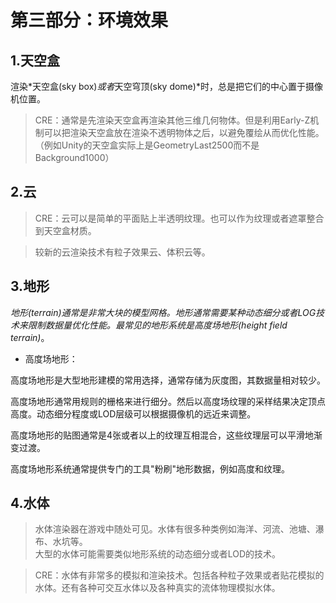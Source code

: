 # 第三部分：环境效果    

## 1.天空盒    

渲染*天空盒(sky box)*或者*天空穹顶(sky dome)*时，总是把它们的中心置于摄像机位置。    

> CRE：通常是先渲染天空盒再渲染其他三维几何物体。但是利用Early-Z机制可以把渲染天空盒放在渲染不透明物体之后，以避免覆绘从而优化性能。（例如Unity的天空盒实际上是GeometryLast2500而不是Background1000）    

## 2.云    

> CRE：云可以是简单的平面贴上半透明纹理。也可以作为纹理或者遮罩整合到天空盒材质。    

> 较新的云渲染技术有粒子效果云、体积云等。    

## 3.地形    

*地形(terrain)*通常是非常大块的模型网格。地形通常需要某种动态细分或者LOG技术来限制数据量优化性能。最常见的地形系统是*高度场地形(height field terrain)*。        

- 高度场地形：  

高度场地形是大型地形建模的常用选择，通常存储为灰度图，其数据量相对较少。    

高度场地形通常用规则的栅格来进行细分。然后以高度场纹理的采样结果决定顶点高度。动态细分程度或LOD层级可以根据摄像机的远近来调整。    

高度场地形的贴图通常是4张或者以上的纹理互相混合，这些纹理层可以平滑地渐变过渡。    

高度场地形系统通常提供专门的工具"粉刷"地形数据，例如高度和纹理。    

## 4.水体    

> 水体渲染器在游戏中随处可见。水体有很多种类例如海洋、河流、池塘、瀑布、水坑等。    
> 大型的水体可能需要类似地形系统的动态细分或者LOD的技术。    


> CRE：水体有非常多的模拟和渲染技术。包括各种粒子效果或者贴花模拟的水体。还有各种可交互水体以及各种真实的流体物理模拟水体。         








